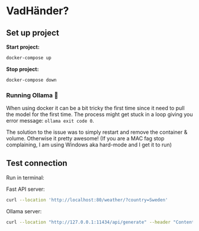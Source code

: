 # VadHänder?

## Set up project
**Start project:**
```sh
docker-compose up
```
**Stop project:** 
```sh
docker-compose down
```
### Running Ollama 🦙
When using docker it can be a bit tricky the first time since it need to pull the model for the first time. The process might get stuck in a loop giving you error message: `ollama exit code 0`.

The solution to the issue was to simply restart and remove the container & volume. Otherwise it pretty awesome! (If you are a MAC fag stop complaining, I am using Windows aka hard-mode and I get it to run)

## Test connection
Run in terminal: 

Fast API server:
```sh
curl --location 'http://localhost:80/weather/?country=Sweden'
```
Ollama server:
```sh
curl --location "http://127.0.0.1:11434/api/generate" --header "Content-Type: application/json" --data-raw "{\"model\": \"qwen2:0.5b\", \"prompt\": \"Why is the sky blue?\", \"stream\": true}"
```
